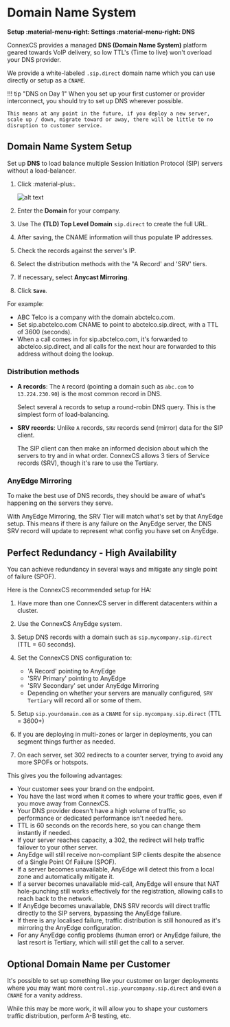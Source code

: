# Domain Name System

**Setup :material-menu-right: Settings :material-menu-right: DNS**

ConnexCS provides a managed **DNS (Domain Name System)** platform geared towards VoIP delivery, so low TTL's (Time to live) won't overload your DNS provider.

We provide a white-labeled `.sip.direct` domain name which you can use directly or setup as a `CNAME`.

!!! tip "DNS on Day 1"
    When you set up your first customer or provider interconnect, you should try to set up DNS wherever possible.

    This means at any point in the future, if you deploy a new server, scale up / down, migrate toward or away, there will be little to no disruption to customer service.

## Domain Name System Setup

Set up **DNS** to load balance multiple Session Initiation Protocol (SIP) servers without a load-balancer.

1. Click :material-plus:.

    ![alt text][dns]

2. Enter the **Domain** for your company.
3. Use The **(TLD) Top Level Domain** `sip.direct` to create the full URL.
4. After saving, the CNAME information will thus populate IP addresses.
5. Check the records against the server's IP.
6. Select the distribution methods with the "A Record' and 'SRV' tiers.
7. If necessary, select **Anycast Mirroring**.
8. Click **`Save`**.

For example:

+ ABC Telco is a company with the domain abctelco.com.
+ Set sip.abctelco.com CNAME to point to abctelco.sip.direct, with a TTL of 3600 (seconds).
+ When a call comes in for sip.abctelco.com, it's forwarded to abctelco.sip.direct, and all calls for the next hour are forwarded to this address without doing the lookup.

### Distribution methods

+ **A records**: The `A` record (pointing a domain such as `abc.com` to `13.224.230.90`) is the most common record in DNS.

    Select several `A` records to setup a round-robin DNS query. This is the simplest form of load-balancing.
+ **SRV records**: Unlike `A` records, `SRV` records send (mirror) data for the SIP client.

    The SIP client can then make an informed decision about which the servers to try and in what order.
    ConnexCS allows 3 tiers of Service records (SRV), though it's rare to use the Tertiary.

### AnyEdge Mirroring

To make the best use of DNS records, they should be aware of what's happening on the servers they serve.

With AnyEdge Mirroring, the SRV Tier will match what's set by that AnyEdge setup. This means if there is any failure on the AnyEdge server, the DNS SRV record will update to represent what config you have set on AnyEdge.

## Perfect Redundancy - High Availability

You can achieve redundancy in several ways and mitigate any single point of failure (SPOF).

Here is the ConnexCS recommended setup for HA:

1. Have more than one ConnexCS server in different datacenters within a cluster.
2. Use the ConnexCS AnyEdge system.
3. Setup DNS records with a domain such as `sip.mycompany.sip.direct` (TTL = 60 seconds).
4. Set the ConnexCS DNS configuration to:
   + 'A Record' pointing to AnyEdge
   + 'SRV Primary' pointing to AnyEdge
   + 'SRV Secondary' set under AnyEdge Mirroring
   + Depending on whether your servers are manually configured, `SRV Tertiary` will record all or some of them.

5. Setup `sip.yourdomain.com` as a `CNAME` for `sip.mycompany.sip.direct` (TTL = 3600+)
6. If you are deploying in multi-zones or larger in deployments, you can segment things further as needed.
7. On each server, set 302 redirects to a counter server, trying to avoid any more SPOFs or hotspots.

This gives you the following advantages:

+ Your customer sees your brand on the endpoint.
+ You have the last word when it comes to where your traffic goes, even if you move away from ConnexCS.
+ Your DNS provider doesn't have a high volume of traffic, so performance or dedicated performance isn't needed here.
+ TTL is 60 seconds on the records here, so you can change them instantly if needed.
+ If your server reaches capacity, a 302, the redirect will help traffic failover to your other server.
+ AnyEdge will still receive non-compliant SIP clients despite the absence of a Single Point Of Failure (SPOF).
+ If a server becomes unavailable, AnyEdge will detect this from a local zone and automatically mitigate it.
+ If a server becomes unavailable mid-call, AnyEdge will ensure that NAT hole-punching still works effectively for the registration, allowing calls to reach back to the network.
+ If AnyEdge becomes unavailable, DNS SRV records will direct traffic directly to the SIP servers, bypassing the AnyEdge failure.
+ If there is any localised failure, traffic distribution is still honoured as it's mirroring the AnyEdge configuration.
+ For any AnyEdge config problems (human error) or AnyEdge failure, the last resort is Tertiary, which will still get the call to a server.

## Optional Domain Name per Customer

It's possible to set up something like your customer on larger deployments where you may want more `control.sip.yourcompany.sip.direct` and even a `CNAME` for a vanity address.

While this may be more work, it will allow you to shape your customers traffic distribution, perform A-B testing, etc.

[dns]: /setup/img/dns.png "DNS load-balance"
